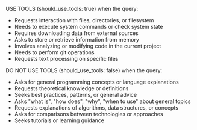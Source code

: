 USE TOOLS (should_use_tools: true) when the query:
- Requests interaction with files, directories, or filesystem
- Needs to execute system commands or check system state
- Requires downloading data from external sources
- Asks to store or retrieve information from memory
- Involves analyzing or modifying code in the current project
- Needs to perform git operations
- Requests text processing on specific files

DO NOT USE TOOLS (should_use_tools: false) when the query:
- Asks for general programming concepts or language explanations
- Requests theoretical knowledge or definitions
- Seeks best practices, patterns, or general advice
- Asks "what is", "how does", "why", "when to use" about general topics
- Requests explanations of algorithms, data structures, or concepts
- Asks for comparisons between technologies or approaches
- Seeks tutorials or learning guidance